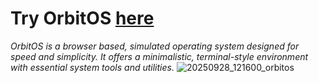 # Try OrbitOS [here](https://blank94855.github.io/OrbitOS.blank94855.github.io/)


*OrbitOS is a browser based, simulated operating system designed for speed and simplicity. It offers a minimalistic, terminal-style environment with essential system tools and utilities.*
![20250928_121600_orbitos](https://github.com/user-attachments/assets/e2eae939-d0cf-4d83-b0a3-74311e93450c)
